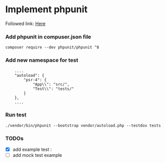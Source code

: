 # Implement phpunit 

Followed link: [Here](https://phpunit.de/getting-started/phpunit-8.html)

### Add phpunit in compuser.json file 
`composer require --dev phpunit/phpunit ^8`

### Add new namespace for test 

```
    ....
    "autoload": {
        "psr-4": {
            "App\\": "src/",
            "Test\\": "tests/"
        }
    },
    .... 
``` 
### Run test 
`./vendor/bin/phpunit --bootstrap vendor/autoload.php --testdox tests`

### TODOs 
- [X] add example test : 
- [ ] add mock test example    